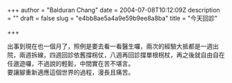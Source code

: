 +++
author = "Balduran Chang"
date = 2004-07-08T10:12:09Z
description = ""
draft = false
slug = "e4bb8ae5a4a9e59b9ee8a8ba"
title = "今天回診"

+++


出事到現在也一個月了，照例是要去看一看醫生囉，兩次的經驗大抵都是一週出院，兩週拆線，四週回診依舊撐柺仗，八週再回診撐單根柺杖，再之後就自由自在任遨遊囉，不過說的輕鬆，中間實在苦不堪言。  
 要讓腳重新適應這個世界的過程，漫長且痛苦。

